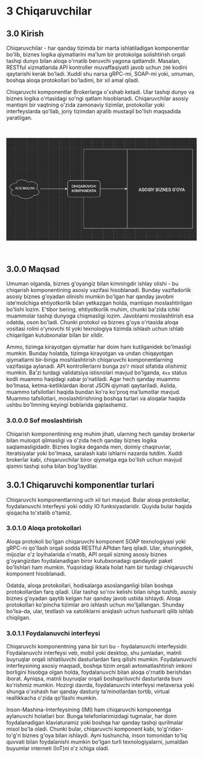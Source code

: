 # 3 Chiqaruvchilar

## 3.0 Kirish

Chiqaruvchilar - har qanday tizimda bir marta ishlatiladigan komponentlar bo'lib, biznes logika qiymatlarini ma'lum bir protokolga solishtirish orqali tashqi dunyo bilan aloqa o'rnatib beruvchi yagona qatlamdir. Masalan, RESTful xizmatlarida API kontroller muvaffaqiyatli javob uchun `200` kodini qaytarishi kerak bo'ladi. Xuddi shu narsa gRPC-mi, SOAP-mi yoki, umuman, boshqa aloqa protokollari bo'ladimi, bir xil amal qiladi.

Chiqaruvchi komponentlar Brokerlarga o'xshab ketadi. Ular tashqi dunyo va biznes logika o'rtasidagi so'ngi qatlam hisoblanadi. Chiqaruvchilar asosiy mantiqni bir vaqtning o'zida zamonaviy tizimlar, protokollar yoki interfeyslarda qo'llab, joriy tizimdan ajralib mustaqil bo'lish maqsadida yaratilgan.

<br />
    <p align=center>
        <img src="./Resurslar/chiqaruvchilar.jpg" />
    </p>
<br />

## 3.0.0 Maqsad

Umuman olganda, biznes g'oyangiz bilan kimningdir ishlay olishi - bu chiqarish komponentining asosiy vazifasi hisoblanadi. Bunday vazifadorlik asosiy biznes g'oyadan olinishi mumkin bo'lgan har qanday javobni iste’molchiga ehtiyotkorlik bilan yetkazgan holda, mantiqan moslashtirilgan bo'lishi lozim. E'tibor bering, ehtiyotkorlik muhim, chunki ba'zida ichki muammolar tashqi dunyoga chiqmasligi lozim. Javoblarni moslashtirish esa odatda, oson bo'ladi. Chunki protokol va biznes g'oya o'rtasida aloqa vositasi rolini o'ynovchi til yoki texnologiya tizimda ishlash uchun ishlab chiqarilgan kutubxonalar bilan bir xildir.

Ammo, tizimga kirayotgan qiymatlar har doim ham kutilganidek bo'lmasligi mumkin. Bunday holatda, tizimga kirayotgan va undan chiqayotgan qiymatlarni bir-biriga moshlashtirish chiqaruvchi komponentlarning vazifasiga aylanadi. API kontrollerlarni bunga zo'r misol sifatida olishimiz mumkin. Ba'zi turdagi validatsiya istisnolari mavjud bo'lganda, `4xx` status kodli muammo haqidagi xabar jo'natiladi. Agar hech qanday muammo bo'lmasa, ketma-ketliklardan iborat JSON qiymati qaytariladi. Aslida, muammo tafsilotlari haqida bundan ko'ra ko'proq ma'lumotlar mavjud. Muammo tafsilotlari, moslashtirishning boshqa turlari va aloqalar haqida ushbu bo'limning keyingi boblarida gaplashamiz. 

### 3.0.0.0 Sof moslashtirish

Chiqarish komponentining eng muhim jihati, ularning hech qanday brokerlar bilan muloqot qilmasligi va o'zida hech qanday biznes logika saqlamasligidadir. Biznes logika deganda men, doimiy chaqiruvlar, iteratsiyalar yoki bo'lmasa, saralash kabi ishlarni nazarda tutdim. Xuddi brokerlar kabi, chiqaruvchilar biror qiymatga ega bo'lish uchun mavjud qismni tashqi soha bilan bog'laydilar. 

## 3.0.1 Chiqaruvchi komponentlar turlari

Chiqaruvchi komponentlarning uch xil turi mavjud. Bular aloqa protokollar, foydalanuvchi interfeysi yoki oddiy IO funksiyaslaridir. Quyida bular haqida qisqacha to'xtalib o'tamiz.

### 3.0.1.0 Aloqa protokollari

Aloqa protokoli bo'lgan chiqaruvchi komponent SOAP texnologiyasi yoki gRPC-ni qo'llash orqali sodda RESTful APIdan farq qiladi. Ular, shuningdek, mijozlar o'z loyihalarida o'rnatib, API orqali sizning asosiy biznes g'oyangizdan foydalanadigan biror kutubxonadagi qandaydir paket bo'lishlari ham mumkin. Yuqoridagi ikkala holat ham bir turdagi chiqaruvchi komponent hisoblanadi. 

Odatda, aloqa protokollari, hodisalarga asoslanganligi bilan boshqa protokollardan farq qiladi. Ular tashqi so'rov kelishi bilan ishga tushib, asosiy biznes g'oyadan qaytib kelgan har qanday javob ustida ishlaydi. Aloqa protokollari ko'pincha tizimlar aro ishlash uchun mo'ljallangan. Shunday bo'lsa-da, ular, testlash va xatoliklarni aniqlash uchun tushunarli qilib ishlab chiqilgan.

### 3.0.1.1 Foydalanuvchi interfeysi

Chiqaruvchi komponentning yana bir turi bu - foydalanuvchi interfeysidir. Foydalanuvchi interfeysi veb, mobil yoki desktop, shu jumladan, matnli buyruqlar orqali ishlatiluvchi dasturlardan farq qilishi mumkin. Foydalanuvchi interfeysining asosiy maqsadi, boshqa tizim orqali avtomatlashtirish imkoni borligini hisobga olgan holda, foydalanuvchi bilan aloqa o'rnatib berishdan iborat. Ayniqsa, matnli buyruqlar orqali boshqariluvchi dasturlarda buni ko'rishmiz mumkin. Hozirgi davrda, foydalanuvchi interfeysi metaversa yoki shunga o'xshash har qanday dasturiy ta’minotlardan tortib, virtual reallikkacha o'zida qo'llashi mumkin. 

Inson-Mashina-Interfeysining (IMI) ham chiqaruvchi komponentga aylanuvchi holatlari bor. Bunga telefonlarimizdagi tugmalar, har doim foydalanadigan klaviaturamiz yoki boshqa har qanday tashqi qurilmalar misol bo'la oladi. Chunki bular, chiqaruvchi komponent kabi, to'g'ridan-to'g'ri biznes g'oya bilan ishlaydi. Ayni tushuncha, inson tomonidan to'liq quvvati bilan foydalanishi mumkin bo'lgan turli texnologiyalarni, jumaldan buyumlar interneti (IoT)ni o'z ichiga oladi. 